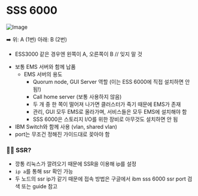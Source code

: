 # SSS 6000
![Image](https://github.com/user-attachments/assets/3460225d-a948-4d40-9c40-09391e1e6100)

➡️ 위: A (1번)
아래: B (2번)
* ESS3000 같은 경우엔 왼쪽이 A, 오른쪽이 B // 잊지 말 것

- 보통 EMS 서버와 함께 납품
  - EMS 서버의 용도
    - Quorum node, GUI Server 역할 (이는 ESS 6000에 직접 설치하면 안 됨!)
    - Call home server (보통 사용하지 않음)
    - 두 개 중 한 쪽이 떨어져 나가면 클러스터가 죽기 때문에 EMS가 존재
    - 관리, GUI 모두 EMS로 올라가며, 서비스들은 모두 EMS에 설치해야 함
    - SSS 6000은 스토리지 I/O를 위한 장비로 아무것도 설치하면 안 됨
- IBM Switch와 함께 사용 (vlan, shared vlan)
- port는 무조건 정해진 가이드대로 꽂아야 함

### 🤷‍♂️ SSR?
- 깡통 리눅스가 깔려오기 때문에 SSR을 이용해 ip를 설정
- `ip a`를 통해 ssr 확인 가능
- 두 노드의 ssr ip가 같기 때문에 접속 방법은 구글에서 ibm sss 6000 ssr port 검색 또는 guide 참고

  
